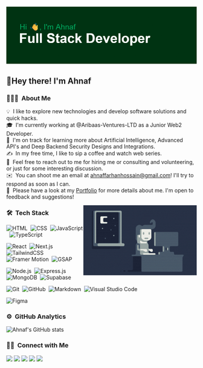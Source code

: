
<img src="header.png"></img>

<h2>👋Hey there! I'm Ahnaf</h2>

<!-- ## 👋 &nbsp;Hey there! I'm Ahnaf -->

### 👨🏻‍💻 &nbsp;About Me

💡 &nbsp;I like to explore new technologies and develop software solutions and quick hacks.\
🎓 &nbsp;I'm currently working at @Aribaas-Ventures-LTD as a Junior Web2 Developer.\
🌱 &nbsp;I'm on track for learning more about Artificial Intelligence, Advanced API's and Deep Backend Security Designs and Integrations.\
✍️ &nbsp;In my free time, I like to sip a coffee and watch web series.\
💬 &nbsp;Feel free to reach out to me for hiring me or consulting and volunteering, or just for some interesting discussion.\
✉️ &nbsp;You can shoot me an email at ahnaffarhanhossain@gmail.com! I'll try to respond as soon as I can.\
📄 &nbsp;Please have a look at my [Portfolio](https://ahnaffarhanhossain.vercel.app) for more details about me. I'm open to feedback and suggestions!

<img alt="Night Coding" src="https://raw.githubusercontent.com/AVS1508/AVS1508/master/assets/Night-Coding.gif" align="right"/>

### 🛠 &nbsp;Tech Stack

![HTML](https://img.shields.io/badge/-HTML-05122A?style=flat&logo=HTML5)&nbsp;
![CSS](https://img.shields.io/badge/-CSS-05122A?style=flat&logo=CSS3&logoColor=1572B6)&nbsp;
![JavaScript](https://img.shields.io/badge/-JavaScript-05122A?style=flat&logo=javascript)&nbsp;
![TypeScript](https://img.shields.io/badge/-TypeScript-05122A?style=flat&logo=typescript)&nbsp;

![React](https://img.shields.io/badge/-React-05122A?style=flat&logo=react)&nbsp;
![Next.js](https://img.shields.io/badge/-Next.js-05122A?style=flat&logo=next.js)&nbsp;
![TailwindCSS](https://img.shields.io/badge/-TailwindCSS-05122A?style=flat&logo=tailwind-css)&nbsp;
![Framer Motion](https://img.shields.io/badge/-Framer%20Motion-05122A?style=flat&logo=framer)&nbsp;
![GSAP](https://img.shields.io/badge/-GSAP-05122A?style=flat&logo=greensock)&nbsp;

![Node.js](https://img.shields.io/badge/-Node.js-05122A?style=flat&logo=node.js)&nbsp;
![Express.js](https://img.shields.io/badge/-Express.js-05122A?style=flat&logo=express)&nbsp;
![MongoDB](https://img.shields.io/badge/-MongoDB-05122A?style=flat&logo=mongodb)&nbsp;
![Supabase](https://img.shields.io/badge/-Supabase-05122A?style=flat&logo=supabase)&nbsp;

![Git](https://img.shields.io/badge/-Git-05122A?style=flat&logo=git)&nbsp;
![GitHub](https://img.shields.io/badge/-GitHub-05122A?style=flat&logo=github)&nbsp;
![Markdown](https://img.shields.io/badge/-Markdown-05122A?style=flat&logo=markdown)&nbsp;
![Visual Studio Code](https://img.shields.io/badge/-Visual%20Studio%20Code-05122A?style=flat&logo=visual-studio-code&logoColor=007ACC)&nbsp;

![Figma](https://img.shields.io/badge/-Figma-05122A?style=flat&logo=figma)&nbsp;



### ⚙️ &nbsp;GitHub Analytics

![Ahnaf's GitHub stats](https://github-readme-stats.vercel.app/api?username=AhnafFarhanHossain&hide=contribs,prs&hide_border=true&theme=tokyonight)

### 🤝🏻 &nbsp;Connect with Me

<p align="left">
<a href="https://www.ahnaffarhanhossain.vercel.app"><img src="https://img.shields.io/badge/-ahnaffarhanhossain.vercel.app-3423A6?style=flat&logo=Google-Chrome&logoColor=white"/></a>
<a href="https://www.linkedin.com/in/ahnaf-farhan-hossain-715893305/"><img src="https://img.shields.io/badge/-Ahnaf%20Farhan%20Hossain-0077B5?style=flat&logo=Linkedin&logoColor=white"/></a>
<a href="mailto:ahnaffarhanhossain@gmail.com"><img src="https://img.shields.io/badge/-ahnaffarhanhossain@gmail.com-D14836?style=flat&logo=Gmail&logoColor=white"/></a>
<a href="https://instagram.com/ahnaf._.farh.an"><img src="https://img.shields.io/badge/-@ahnaf._.farh.an-E4405F?style=flat&logo=Instagram&logoColor=white"/></a>
<a href="https://www.facebook.com/ahnaf.farhan.hossain"><img src="https://img.shields.io/badge/-@Ahnaf Farhan Hossain-1877F2?style=flat&logo=Facebook&logoColor=white"/></a>
</p>
